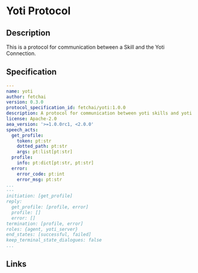 # Yoti Protocol

## Description

This is a protocol for communication between a Skill and the Yoti Connection.

## Specification

```yaml
---
name: yoti
author: fetchai
version: 0.3.0
protocol_specification_id: fetchai/yoti:1.0.0
description: A protocol for communication between yoti skills and yoti connection.
license: Apache-2.0
aea_version: '>=1.0.0rc1, <2.0.0'
speech_acts:
  get_profile:
    token: pt:str
    dotted_path: pt:str
    args: pt:list[pt:str]
  profile:
    info: pt:dict[pt:str, pt:str]
  error:
    error_code: pt:int
    error_msg: pt:str
...
---
initiation: [get_profile]
reply:
  get_profile: [profile, error]
  profile: []
  error: []
termination: [profile, error]
roles: {agent, yoti_server}
end_states: [successful, failed]
keep_terminal_state_dialogues: false
...
```

## Links
